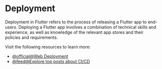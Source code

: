 # Deployment

Deployment in Flutter refers to the process of releasing a Flutter app to end-users. Deploying a Flutter app involves a combination of technical skills and experience, as well as knowledge of the relevant app stores and their policies and requirements.

Visit the following resources to learn more:

- [@official@Web Deployment](https://dart.dev/web/deployment)
- [@feed@Explore top posts about CI/CD](https://app.daily.dev/tags/cicd?ref=roadmapsh)
